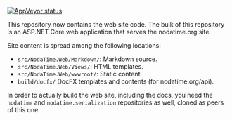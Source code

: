 [![AppVeyor status](https://ci.appveyor.com/api/projects/status/1od487l2paotghwm?svg=true)](https://ci.appveyor.com/project/nodatime/nodatime-org)

This repository now contains the web site code. The bulk of this repository
is an ASP.NET Core web application that serves the nodatime.org site.

Site content is spread among the following locations:

- `src/NodaTime.Web/Markdown/`: Markdown source.
- `src/NodaTime.Web/Views/`: HTML templates.
- `src/NodaTime.Web/wwwroot/`: Static content.
- `build/docfx/` DocFX templates and contents (for nodatime.org/api).

In order to actually build the web site, including the docs, you
need the `nodatime` and `nodatime.serialization` repositories as
well, cloned as peers of this one.
